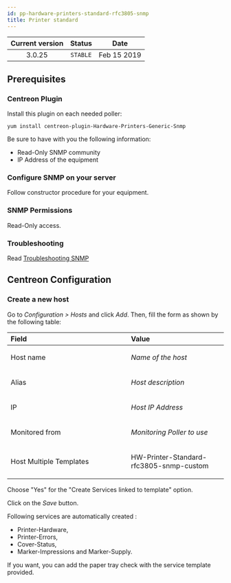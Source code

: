 ```yaml
---
id: pp-hardware-printers-standard-rfc3805-snmp
title: Printer standard
---
```


| Current version | Status | Date |
| :-: | :-: | :-: |
| 3.0.25 | `STABLE` | Feb 15 2019 |

## Prerequisites
### Centreon Plugin
Install this plugin on each needed poller:

    yum install centreon-plugin-Hardware-Printers-Generic-Snmp

Be sure to have with you the following information:
* Read-Only SNMP community
* IP Address of the equipment

### Configure SNMP on your server
Follow constructor procedure for your equipment.

### SNMP Permissions
Read-Only access.

### Troubleshooting
Read [Troubleshooting SNMP](http://documentation.centreon.com/docs/centreon-plugins/en/latest/user/guide.html#snmp)

## Centreon Configuration
### Create a new host
Go to *Configuration &gt; Hosts* and click *Add*. Then, fill the form as
shown by the following table:

<table>
<colgroup>
<col width="55%" />
<col width="44%" />
</colgroup>
<thead>
<tr class="header">
<th align="left">Field</th>
<th align="left">Value</th>
</tr>
</thead>
<tbody>
<tr class="odd">
<td align="left"><p>Host name</p></td>
<td align="left"><p><em>Name of the host</em></p></td>
</tr>
<tr class="even">
<td align="left"><p>Alias</p></td>
<td align="left"><p><em>Host description</em></p></td>
</tr>
<tr class="odd">
<td align="left"><p>IP</p></td>
<td align="left"><p><em>Host IP Address</em></p></td>
</tr>
<tr class="even">
<td align="left"><p>Monitored from</p></td>
<td align="left"><p><em>Monitoring Poller to use</em></p></td>
</tr>
<tr class="odd">
<td align="left"><p>Host Multiple Templates</p></td>
<td align="left"><p>HW-Printer-Standard-rfc3805-snmp-custom</p></td>
</tr>
</tbody>
</table>

Choose "Yes" for the "Create Services linked to template" option.

Click on the *Save* button.

Following services are automatically created : 
* Printer-Hardware,
* Printer-Errors, 
* Cover-Status, 
* Marker-Impressions and Marker-Supply. 

If you want, you can add the paper tray check with the service template
provided.

